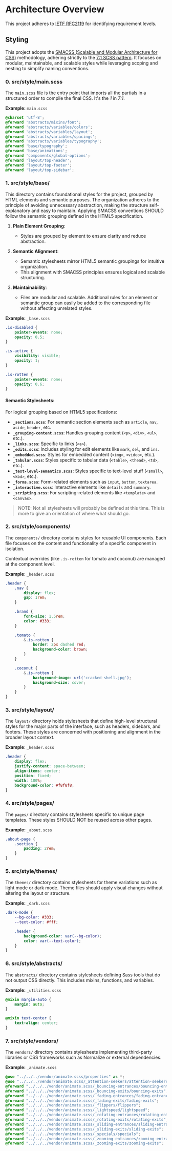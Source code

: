 # Architecture Overview

This project adheres to [IETF RFC2119](https://www.rfc-editor.org/rfc/rfc2119)
for identifying requirement levels.

## Styling

This project adopts the [SMACSS (Scalable and Modular Architecture for
CSS)](https://smacss.com/) methodology, adhering strictly to the [7:1 SCSS
pattern](https://sass-guidelin.es/#the-7-1-pattern). It focuses on modular,
maintainable, and scalable styles while leveraging scoping and nesting to
simplify naming conventions.

### 0. src/style/main.scss

The `main.scss` file is the entry point that imports all the partials in a
structured order to compile the final CSS. It's the *1* in *7:1*.

**Example:** `main.scss`

```scss
@charset 'utf-8';
@forward 'abstracts/mixins/font';
@forward 'abstracts/variables/colors';
@forward 'abstracts/variables/layout';
@forward 'abstracts/variables/spacings';
@forward 'abstracts/variables/typography';
@forward 'base/typography';
@forward 'base/animations';
@forward 'components/global-options';
@forward 'layout/top-header';
@forward 'layout/top-footer';
@forward 'layout/top-sidebar';
```

### 1. src/style/base/

This directory contains foundational styles for the project, grouped by HTML
elements and semantic purposes. The organization adheres to the principle of
avoiding unnecessary abstraction, making the structure self-explanatory and easy
to maintain. Applying SMACSS conventions SHOULD follow the semantic grouping
defined in the HTML5 specification.

1. **Plain Element Grouping**:
   - Styles are grouped by element to ensure clarity and reduce abstraction.

2. **Semantic Alignment**:
   - Semantic stylesheets mirror HTML5 semantic groupings for intuitive
     organization.
   - This alignment with SMACSS principles ensures logical and scalable
     structuring.

3. **Maintainability**:
   - Files are modular and scalable. Additional rules for an element or semantic
     group can easily be added to the corresponding file without affecting
     unrelated styles.

**Example:** `_base.scss`

```scss
.is-disabled {
    pointer-events: none;
    opacity: 0.5;
}

.is-active {
    visibility: visible;
    opacity: 1;
}

.is-rotten {
    pointer-events: none;
    opacity: 0.6;
}
```


#### Semantic Stylesheets:

For logical grouping based on HTML5 specifications:

* **`_sections.scss`**: For semantic section elements such as `article`, `nav`,
                        `aside`, `header`, etc.
* **`_grouping-content.scss`**: Handles grouping content (`<p>`, `<div>`,
                                `<ul>`, etc.).
* **`_links.scss`**: Specific to links (`<a>`).
* **`_edits.scss`**: Includes styling for edit elements like `mark`, `del`, and
                     `ins`.
* **`_embedded.scss`**: Styles for embedded content (`<img>`, `<video>`, etc.).
* **`_tabular.scss`**: Styles specific to tabular data (`<table>`, `<thead>`,
                       `<td>`, etc.).
* **`_text-level-semantics.scss`**: Styles specific to text-level stuff
                                    (`<small>`, `<kbd>`, etc.).
* **`_forms.scss`**: Form-related elements such as `input`, `button`,
                     `textarea`.
* **`_interactive.scss`**: Interactive elements like `details` and `summary`.
* **`_scripting.scss`**: For scripting-related elements like `<template>` and
                         `<canvas>`.

> NOTE: Not all stylesheets will probably be defined at this time. This is more
  to give an orientation of where what should go.

### 2. src/style/components/

The `components/` directory contains styles for reusable UI components. Each
file focuses on the content and functionality of a specific component in
isolation.

Contextual overrides (like `.is-rotten` for tomato and coconut) are managed at the
component level.

**Example**: `_header.scss`

```scss
.header {
    .nav {
        display: flex;
        gap: 1rem;
    }

    .brand {
        font-size: 1.5rem;
        color: #333;
    }

    .tomato {
        &.is-rotten {
            border: 2px dashed red;
            background-color: brown;
        }
    }

    .coconut {
        &.is-rotten {
            background-image: url('cracked-shell.jpg');
            background-size: cover;
        }
    }
}
```

### 3. src/style/layout/

The `layout/` directory holds stylesheets that define high-level structural
styles for the major parts of the interface, such as headers, sidebars, and
footers. These styles are concerned with positioning and alignment in the
broader layout context.

**Example**: `_header.scss`

```scss
.header {
    display: flex;
    justify-content: space-between;
    align-items: center;
    position: fixed;
    width: 100%;
    background-color: #f8f8f8;
}
```

### 4. src/style/pages/

The `pages/` directory contains stylesheets specific to unique page templates.
These styles SHOULD NOT be reused across other pages.

**Example:** `_about.scss`

```scss
.about-page {
    .section {
        padding: 2rem;
    }
}
```

### 5. src/style/themes/

The `themes/` directory contains stylesheets for theme variations such as light mode or
dark mode. Theme files should apply visual changes without altering the layout
or structure.

**Example:** `_dark.scss`

```scss
.dark-mode {
    --bg-color: #333;
    --text-color: #fff;

    .header {
        background-color: var(--bg-color);
        color: var(--text-color);
    }
}
```

### 6. src/style/abstracts/

The `abstracts/` directory contains stylesheets defining Sass tools that do not
output CSS directly. This includes mixins, functions, and variables.

**Example:** `_utilities.scss`

```scss
@mixin margin-auto {
    margin: auto;
}

@mixin text-center {
    text-align: center;
}
```

### 7. src/style/vendors/

The `vendors/` directory contains stylesheets implementing third-party libraries
or CSS frameworks such as Normalize or external dependencies.

**Example:** `_animate.scss`

```scss
@use "../../../vendor/animate.scss/properties" as *;
@use "../../../vendor/animate.scss/_attention-seekers/attention-seekers" as *;
@forward "../../../vendor/animate.scss/_bouncing-entrances/bouncing-entrances";
@forward "../../../vendor/animate.scss/_bouncing-exits/bouncing-exits";
@forward "../../../vendor/animate.scss/_fading-entrances/fading-entrances";
@forward "../../../vendor/animate.scss/_fading-exits/fading-exits";
@forward "../../../vendor/animate.scss/_flippers/flippers";
@forward "../../../vendor/animate.scss/_lightspeed/lightspeed";
@forward "../../../vendor/animate.scss/_rotating-entrances/rotating-entrances";
@forward "../../../vendor/animate.scss/_rotating-exits/rotating-exits";
@forward "../../../vendor/animate.scss/_sliding-entrances/sliding-entrances";
@forward "../../../vendor/animate.scss/_sliding-exits/sliding-exits";
@forward "../../../vendor/animate.scss/_specials/specials";
@forward "../../../vendor/animate.scss/_zooming-entrances/zooming-entrances";
@forward "../../../vendor/animate.scss/_zooming-exits/zooming-exits";
```
